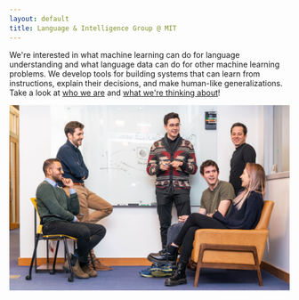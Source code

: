 ```yaml
---
layout: default
title: Language & Intelligence Group @ MIT
---
```


We're interested in what machine learning can do for language understanding and
what language data can do for other machine learning problems. We develop tools
for building systems that can learn from instructions, explain their decisions,
and make human-like generalizations. Take a look at [who we are](people.html)
and [what we're thinking about](research.html)!

<img src="assets/images/lab_photo_small.jpg">

